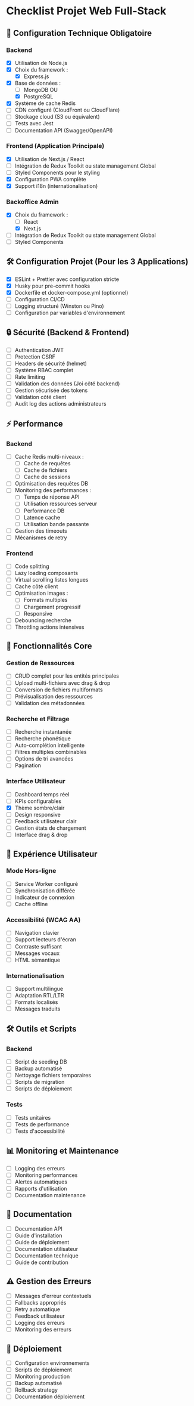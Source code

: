 # Checklist Projet Web Full-Stack

## 🔧 Configuration Technique Obligatoire

### Backend

- [x]  Utilisation de Node.js
- [x]  Choix du framework :
    - [x]  Express.js
- [x]  Base de données :
    - [ ]  MongoDB OU
    - [x]  PostgreSQL
- [x]  Système de cache Redis
- [ ]  CDN configuré (CloudFront ou CloudFlare)
- [ ]  Stockage cloud (S3 ou équivalent)
- [ ]  Tests avec Jest
- [ ]  Documentation API (Swagger/OpenAPI)

### Frontend (Application Principale)

- [x]  Utilisation de Next.js / React
- [ ]  Intégration de Redux Toolkit ou state management Global
- [ ]  Styled Components pour le styling
- [x]  Configuration PWA complète
- [x]  Support i18n (internationalisation)

### Backoffice Admin

- [x]  Choix du framework :
    - [ ]  React
    - [x]  Next.js
- [ ]  Intégration de Redux Toolkit ou state management Global
- [ ]  Styled Components

## 🛠️ Configuration Projet (Pour les 3 Applications)

- [x]  ESLint + Prettier avec configuration stricte
- [x]  Husky pour pre-commit hooks
- [x]  Dockerfile et docker-compose.yml (optionnel)
- [ ]  Configuration CI/CD
- [ ]  Logging structuré (Winston ou Pino)
- [ ]  Configuration par variables d'environnement

## 🔒 Sécurité (Backend & Frontend)

- [ ]  Authentication JWT
- [ ]  Protection CSRF
- [ ]  Headers de sécurité (helmet)
- [ ]  Système RBAC complet
- [ ]  Rate limiting
- [ ]  Validation des données (Joi côté backend)
- [ ]  Gestion sécurisée des tokens
- [ ]  Validation côté client
- [ ]  Audit log des actions administrateurs

## ⚡ Performance

### Backend

- [ ]  Cache Redis multi-niveaux :
    - [ ]  Cache de requêtes
    - [ ]  Cache de fichiers
    - [ ]  Cache de sessions
- [ ]  Optimisation des requêtes DB
- [ ]  Monitoring des performances :
    - [ ]  Temps de réponse API
    - [ ]  Utilisation ressources serveur
    - [ ]  Performance DB
    - [ ]  Latence cache
    - [ ]  Utilisation bande passante
- [ ]  Gestion des timeouts
- [ ]  Mécanismes de retry

### Frontend

- [ ]  Code splitting
- [ ]  Lazy loading composants
- [ ]  Virtual scrolling listes longues
- [ ]  Cache côté client
- [ ]  Optimisation images :
    - [ ]  Formats multiples
    - [ ]  Chargement progressif
    - [ ]  Responsive
- [ ]  Debouncing recherche
- [ ]  Throttling actions intensives

## 🎯 Fonctionnalités Core

### Gestion de Ressources

- [ ]  CRUD complet pour les entités principales
- [ ]  Upload multi-fichiers avec drag & drop
- [ ]  Conversion de fichiers multiformats
- [ ]  Prévisualisation des ressources
- [ ]  Validation des métadonnées

### Recherche et Filtrage

- [ ]  Recherche instantanée
- [ ]  Recherche phonétique
- [ ]  Auto-complétion intelligente
- [ ]  Filtres multiples combinables
- [ ]  Options de tri avancées
- [ ]  Pagination

### Interface Utilisateur

- [ ]  Dashboard temps réel
- [ ]  KPIs configurables
- [x]  Thème sombre/clair
- [ ]  Design responsive
- [ ]  Feedback utilisateur clair
- [ ]  Gestion états de chargement
- [ ]  Interface drag & drop

## 📱 Expérience Utilisateur

### Mode Hors-ligne

- [ ]  Service Worker configuré
- [ ]  Synchronisation différée
- [ ]  Indicateur de connexion
- [ ]  Cache offline

### Accessibilité (WCAG AA)

- [ ]  Navigation clavier
- [ ]  Support lecteurs d'écran
- [ ]  Contraste suffisant
- [ ]  Messages vocaux
- [ ]  HTML sémantique

### Internationalisation

- [ ]  Support multilingue
- [ ]  Adaptation RTL/LTR
- [ ]  Formats localisés
- [ ]  Messages traduits

## 🛠️ Outils et Scripts

### Backend

- [ ]  Script de seeding DB
- [ ]  Backup automatisé
- [ ]  Nettoyage fichiers temporaires
- [ ]  Scripts de migration
- [ ]  Scripts de déploiement

### Tests

- [ ]  Tests unitaires
- [ ]  Tests de performance
- [ ]  Tests d'accessibilité

## 📊 Monitoring et Maintenance

- [ ]  Logging des erreurs
- [ ]  Monitoring performances
- [ ]  Alertes automatiques
- [ ]  Rapports d'utilisation
- [ ]  Documentation maintenance

## 📝 Documentation

- [ ]  Documentation API
- [ ]  Guide d'installation
- [ ]  Guide de déploiement
- [ ]  Documentation utilisateur
- [ ]  Documentation technique
- [ ]  Guide de contribution

## ⚠️ Gestion des Erreurs

- [ ]  Messages d'erreur contextuels
- [ ]  Fallbacks appropriés
- [ ]  Retry automatique
- [ ]  Feedback utilisateur
- [ ]  Logging des erreurs
- [ ]  Monitoring des erreurs

## 🚀 Déploiement

- [ ]  Configuration environnements
- [ ]  Scripts de déploiement
- [ ]  Monitoring production
- [ ]  Backup automatisé
- [ ]  Rollback strategy
- [ ]  Documentation déploiement